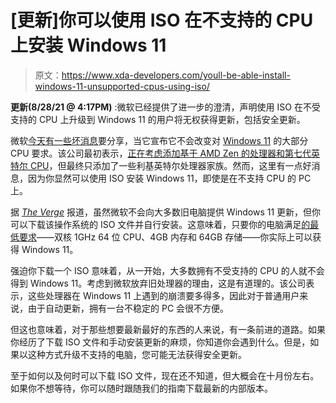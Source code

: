 # [更新]你可以使用 ISO 在不支持的 CPU 上安装 Windows 11

> 原文：<https://www.xda-developers.com/youll-be-able-install-windows-11-unsupported-cpus-using-iso/>

**更新(8/28/21 @ 4:17PM)** :微软已经提供了进一步的澄清，声明使用 ISO 在不受支持的 CPU 上升级到 Windows 11 的用户将无权获得更新，包括安全更新。

微软[今天有一些坏消息](https://www.xda-developers.com/windows-11-officially-wont-support-amd-zen-or-most-intel-7th-gen-processors/)要分享，当它宣布它不会改变对 [Windows 11](https://www.xda-developers.com/windows-11/) 的大部分 CPU 要求。该公司最初表示，[正在考虑添加基于 AMD Zen 的处理器和第七代英特尔 CPU](https://www.xda-developers.com/windows-117th-gen-intel-1st-gen-ryzen-cpus/)，但最终只添加了一些利基英特尔处理器家族。然而，这里有一点好消息，因为你显然可以使用 ISO 安装 Windows 11，即使是在不支持 CPU 的 PC 上。

据 [*The Verge*](https://www.theverge.com/22644194/microsoft-windows-11-minimum-system-requirements-processors-changes) 报道，虽然微软不会向大多数旧电脑提供 Windows 11 更新，但你可以下载该操作系统的 ISO 文件并自行安装。这意味着，只要你的电脑满足[的最低要求](https://www.xda-developers.com/windows-11-minimum-requirements/)——双核 1GHz 64 位 CPU、4GB 内存和 64GB 存储——你实际上可以获得 Windows 11。

强迫你下载一个 ISO 意味着，从一开始，大多数拥有不受支持的 CPU 的人就不会得到 Windows 11。考虑到微软放弃旧处理器的理由，这是有道理的。该公司表示，这些处理器在 Windows 11 上遇到的崩溃要多得多，因此对于普通用户来说，由于自动更新，拥有一台不稳定的 PC 会很不方便。

但这也意味着，对于那些想要最新最好的东西的人来说，有一条前进的道路。如果你经历了下载 ISO 文件和手动安装更新的麻烦，你知道你会遇到什么。但是，如果以这种方式升级不支持的电脑，您可能无法获得安全更新。

至于如何以及何时可以下载 ISO 文件，现在还不知道，但大概会在十月份左右。如果你不想等待，你可以随时跟随我们的指南下载最新的内部版本。